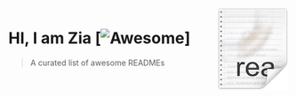 <img src="icon.png" align="right" />

# HI, I am Zia [![Awesome]()]
> A curated list of awesome READMEs



